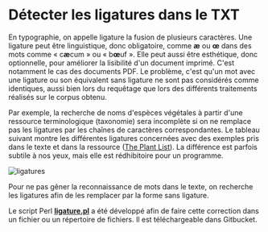 # Détecter les ligatures dans le TXT

En typographie, on appelle ligature la fusion de plusieurs caractères. Une ligature peut être linguistique, donc obligatoire, comme **æ** ou **œ** dans des mots comme « c**æ**cum » ou « b**œ**uf ». Elle peut aussi être esthétique, donc optionnelle, pour améliorer la lisibilité d'un document imprimé. C'est notamment le cas des documents PDF. Le problème, c'est qu'un mot avec une ligature ou son équivalent sans ligature ne sont pas considérés comme identiques, aussi bien lors du requêtage que lors des différents traitements réalisés sur le corpus obtenu.

Par exemple, la recherche de noms d'espèces végétales à partir d'une ressource terminologique \(taxonomie\) sera incomplète si on ne remplace pas les ligatures par les chaînes de caractères correspondantes. Le tableau suivant montre les différentes ligatures concernées avec des exemples pris dans le texte et dans la ressource \([The Plant List](http://www.theplantlist.org/)\). La différence est parfois subtile à nos yeux, mais elle est rédhibitoire pour un programme.

![ligatures](../../../.gitbook/assets/ligatures.png)

Pour ne pas gêner la reconnaissance de mots dans le texte, on recherche les ligatures afin de les remplacer par la forme sans ligature.

Le script Perl [**ligature.pl**](https://git.istex.fr/scodex/harvest-corpus/blob/master/outils/ligature/ligature.pl) a été développé afin de faire cette correction dans un fichier ou un répertoire de fichiers. Il est téléchargeable dans Gitbucket.

